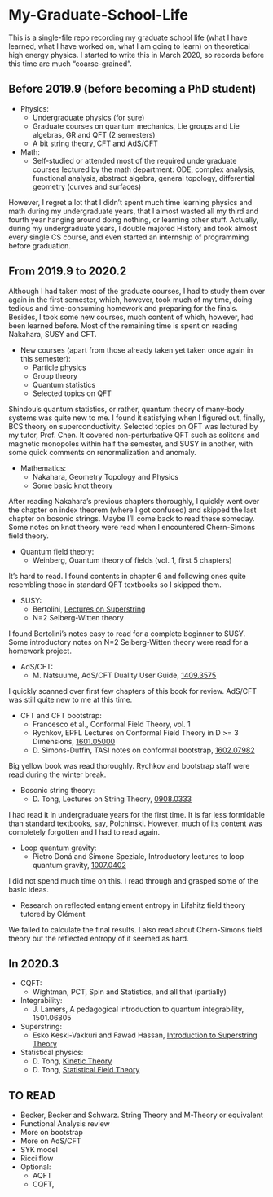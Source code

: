 # My-Graduate-School-Life

This is a single-file repo recording my graduate school life (what I have learned, what I have worked on, what I am going to learn) on theoretical high energy physics. I started to write this in March 2020, so records before this time are much “coarse-grained”.


## Before 2019.9 (before becoming a PhD student)

* Physics:
  * Undergraduate physics (for sure)
  * Graduate courses on quantum mechanics, Lie groups and Lie algebras, GR and QFT (2 semesters)
  * A bit string theory, CFT and AdS/CFT
* Math:
  * Self-studied or attended most of the required undergraduate courses lectured by the math department: ODE, complex analysis, functional analysis, abstract algebra, general topology, differential geometry (curves and surfaces)

However, I regret a lot that I didn’t spent much time learning physics and math during my undergraduate years, that I almost wasted all my third and fourth year hanging around doing nothing, or learning other stuff. Actually, during my undergraduate years, I double majored History and took almost every single CS course, and even started an internship of programming before graduation.


## From 2019.9 to 2020.2
Although I had taken most of the graduate courses, I had to study them over again in the first semester, which, however, took much of my time, doing tedious and time-consuming homework and preparing for the finals. Besides, I took some new courses, much content of which, however, had been learned before. Most of the remaining time is spent on reading Nakahara, SUSY and CFT.
* New courses (apart from those already taken yet taken once again in this semester):
  * Particle physics
  * Group theory
  * Quantum statistics 
  * Selected topics on QFT

Shindou’s quantum statistics, or rather, quantum theory of many-body systems was quite new to me. I found it satisfying when I figured out, finally, BCS theory on superconductivity. Selected topics on QFT was lectured by my tutor, Prof. Chen. It covered non-perturbative QFT such as solitons and magnetic monopoles within half the semester, and SUSY in another, with some quick comments on renormalization and anomaly.

* Mathematics:
  * Nakahara, Geometry Topology and Physics
  * Some basic knot theory

After reading Nakahara’s previous chapters thoroughly, I quickly went over the chapter on index theorem (where I got confused) and skipped the last chapter on bosonic strings. Maybe I’ll come back to read these someday. Some notes on knot theory were read when I encountered Chern-Simons field theory.

* Quantum field theory:
  * Weinberg, Quantum theory of fields (vol. 1, first 5 chapters)

It’s hard to read. I found contents in chapter 6 and following ones quite resembling those in standard QFT textbooks so I skipped them.

* SUSY:
  * Bertolini, [Lectures on Superstring](https://people.sissa.it/~bertmat/susycourse.pdf)
  * N=2 Seiberg-Witten theory

I found Bertolini’s notes easy to read for a complete beginner to SUSY. Some introductory notes on N=2 Seiberg-Witten theory were read for a homework project.

* AdS/CFT: 
  * M. Natsuume, AdS/CFT Duality User Guide, [1409.3575](https://arxiv.org/abs/1409.3575)

I quickly scanned over first few chapters of this book for review. AdS/CFT was still quite new to me at this time.

* CFT and CFT bootstrap: 
  * Francesco et al., Conformal Field Theory, vol. 1
  * Rychkov, EPFL Lectures on Conformal Field Theory in D >= 3 Dimensions, [1601.05000](https://arxiv.org/abs/1601.05000)
  * D. Simons-Duffin, TASI notes on conformal bootstrap, [1602.07982](https://arxiv.org/abs/1602.07982)

Big yellow book was read thoroughly. Rychkov and bootstrap staff were read during the winter break.

* Bosonic string theory: 
  * D. Tong, Lectures on String Theory, [0908.0333](https://arxiv.org/abs/0908.0333)

I had read it in undergraduate years for the first time. It is far less formidable than standard textbooks, say, Polchinski. However, much of its content was completely forgotten and I had to read again.

* Loop quantum gravity:
  * Pietro Doná and Simone Speziale, Introductory lectures to loop quantum gravity, [1007.0402](https://arxiv.org/abs/1007.0402)

I did not spend much time on this. I read through and grasped some of the basic ideas.

* Research on reflected entanglement entropy in Lifshitz field theory tutored by Clément

We failed to calculate the final results. I also read about Chern-Simons field theory but the reflected entropy of it seemed as hard.


## In 2020.3
* CQFT:
  * Wightman, PCT, Spin and Statistics, and all that (partially)
* Integrability:
  * J. Lamers, A pedagogical introduction to quantum integrability, 1501.06805
* Superstring:
  * Esko Keski-Vakkuri and Fawad Hassan, [Introduction to Superstring Theory](http://www.courses.physics.helsinki.fi/teor/saie/saikeet050520.pdf)
* Statistical physics:
  * D. Tong, [Kinetic Theory](http://www.damtp.cam.ac.uk/user/tong/kinetic.html)
  * D. Tong, [Statistical Field Theory](http://www.damtp.cam.ac.uk/user/tong/sft.html)









## TO READ

* Becker, Becker and Schwarz. String Theory and M-Theory or equivalent
* Functional Analysis review
* More on bootstrap
* More on AdS/CFT
* SYK model
* Ricci flow
* Optional: 
  * AQFT
  * CQFT, 

